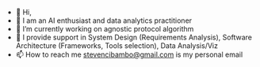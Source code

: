 - 👋 Hi,
- 👀 I am an AI enthusiast and data analytics practitioner
- 🌱 I’m currently working on agnostic protocol algorithm
- 💞️ I provide support in System Design (Requirements Analysis), Software Architecture (Frameworks, Tools selection), Data Analysis/Viz
- 📫 How to reach me stevencibambo@gmail.com is my personal email

<!---
Stevencibambo/Stevencibambo is a ✨ special ✨ repository because its `README.md` (this file) appears on your GitHub profile.
You can click the Preview link to take a look at your changes.
--->
